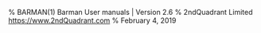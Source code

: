 % BARMAN(1) Barman User manuals | Version 2.6
% 2ndQuadrant Limited <https://www.2ndQuadrant.com>
% February 4, 2019
